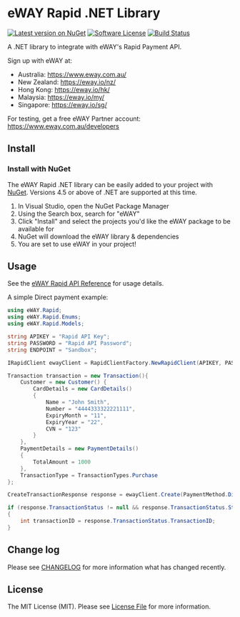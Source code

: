 # eWAY Rapid .NET Library

[![Latest version on NuGet][ico-version]][link-nuget]
[![Software License][ico-license]](LICENSE.md)
[![Build Status][ico-appveyor]][link-appveyor]

A .NET library to integrate with eWAY's Rapid Payment API.

Sign up with eWAY at:
 - Australia:    https://www.eway.com.au/
 - New Zealand:  https://eway.io/nz/
 - Hong Kong:    https://eway.io/hk/
 - Malaysia:     https://eway.io/my/
 - Singapore:    https://eway.io/sg/

For testing, get a free eWAY Partner account: https://www.eway.com.au/developers

## Install

### Install with NuGet

The eWAY Rapid .NET library can be easily added to your project with [NuGet](https://www.nuget.org/packages/eWAY.Rapid/).
Versions 4.5 or above of .NET are supported at this time.

 1. In Visual Studio, open the NuGet Package Manager
 2. Using the Search box, search for "eWAY"
 3. Click "Install" and select the projects you'd like the eWAY package to be available for
 4. NuGet will download the eWAY library & dependencies
 5. You are set to use eWAY in your project!
 
## Usage

See the [eWAY Rapid API Reference](https://eway.io/api-v3/) for usage details.

A simple Direct payment example:

```csharp
using eWAY.Rapid;
using eWAY.Rapid.Enums;
using eWAY.Rapid.Models;

string APIKEY = "Rapid API Key";
string PASSWORD = "Rapid API Password";
string ENDPOINT = "Sandbox";

IRapidClient ewayClient = RapidClientFactory.NewRapidClient(APIKEY, PASSWORD, ENDPOINT);

Transaction transaction = new Transaction(){
    Customer = new Customer() { 
        CardDetails = new CardDetails()
        {
            Name = "John Smith",
            Number = "4444333322221111",
            ExpiryMonth = "11",
            ExpiryYear = "22",
            CVN = "123"
        } 
    },
    PaymentDetails = new PaymentDetails()
    {
        TotalAmount = 1000
    },
    TransactionType = TransactionTypes.Purchase
};

CreateTransactionResponse response = ewayClient.Create(PaymentMethod.Direct, transaction);

if (response.TransactionStatus != null && response.TransactionStatus.Status == true)
{
    int transactionID = response.TransactionStatus.TransactionID;
}
```

## Change log

Please see [CHANGELOG](CHANGELOG.md) for more information what has changed recently.

## License

The MIT License (MIT). Please see [License File](LICENSE.md) for more information.

[ico-version]: https://img.shields.io/nuget/v/eWAY.Rapid.svg?style=flat-square
[ico-license]: https://img.shields.io/badge/license-MIT-brightgreen.svg?style=flat-square
[ico-appveyor]: https://img.shields.io/appveyor/ci/eWAY/eway-rapid-net/master.svg?style=flat-square

[link-nuget]: https://www.nuget.org/packages/eWAY.Rapid/
[link-appveyor]: https://ci.appveyor.com/project/eWAY/eway-rapid-net